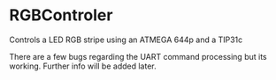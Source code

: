 # RGBControler
Controls a LED RGB stripe using an ATMEGA 644p and a TIP31c

There are a few bugs regarding the UART command processing but its working.
Further info will be added later.
